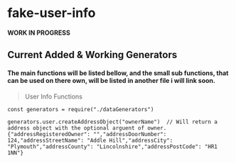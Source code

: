 # fake-user-info
**WORK IN PROGRESS**
## Current Added & Working Generators
#### The main functions will be listed bellow, and the small sub functions, that can be used on there own, will be listed in another file i will link soon.

> User Info Functions

    const generators = require("./dataGenerators")

    generators.user.createAddressObject("ownerName")  // Will return a address object with the optional arguent of owner.
    {"addressRegisteredOwner": "","addressDoorNumber": 124,"addressStreetName": "Addle Hill","addressCity": "Plymouth","addressCounty": "Lincolnshire","addressPostCode": "HR1 1NN"}
    
